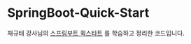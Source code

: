 # SpringBoot-Quick-Start
채규태 강사님의 [스프링부트 퀵스타트](https://product.kyobobook.co.kr/detail/S000001891089) 를 학습하고 정리한 코드입니다.
